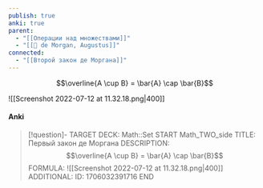 ```yaml
---
publish: true
anki: true
parent:
  - "[[Операции над множествами]]"
  - "[[👤 de Morgan, Augustus]]"
connected:
  - "[[Второй закон де Моргана]]"
---
```


$$\overline{A \cup B} = \bar{A} \cap \bar{B}$$

![[Screenshot 2022-07-12 at 11.32.18.png|400]]

#### Anki
> [!question]-
TARGET DECK: Math::Set
START
Math_TWO_side
TITLE: Первый закон де Моргана
DESCRIPTION: $$\overline{A \cup B} = \bar{A} \cap \bar{B}$$
FORMULA: ![[Screenshot 2022-07-12 at 11.32.18.png|400]]
ADDITIONAL:
ID: 1706032391716
END